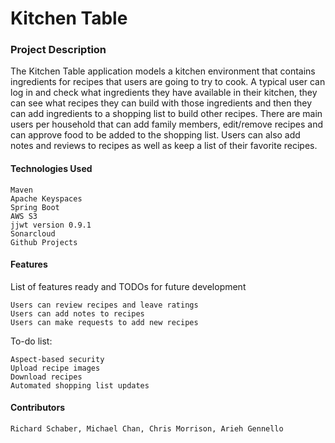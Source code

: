 # Kitchen Table #

### Project Description ###

The Kitchen Table application models a kitchen environment that contains ingredients for recipes that users are going to try to cook. A typical user can log in and check what ingredients they have available in their kitchen, they can see what recipes they can build with those ingredients and then they can add ingredients to a shopping list to build other recipes. There are main users per household that can add family members, edit/remove recipes and can approve food to be added to the shopping list. Users can also add notes and reviews to recipes as well as keep a list of their favorite recipes.

#### Technologies Used ####

    Maven
    Apache Keyspaces
    Spring Boot
    AWS S3
    jjwt version 0.9.1
    Sonarcloud
    Github Projects

#### Features ####

List of features ready and TODOs for future development

    Users can review recipes and leave ratings
    Users can add notes to recipes
    Users can make requests to add new recipes

To-do list:

    Aspect-based security
    Upload recipe images
    Download recipes
    Automated shopping list updates

#### Contributors ####

    Richard Schaber, Michael Chan, Chris Morrison, Arieh Gennello

